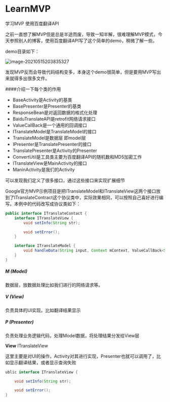# LearnMVP
学习MVP
使用百度翻译API

之前一直想了解MVP但是总是半途而废，导致一知半解，很难理解MVP模式，今天参照别人的博客，使用百度翻译API写了这个简单的demo，稍微了解一些。



demo目录如下：

![image-20210515203835327](C:\Users\ktcuser\AppData\Roaming\Typora\typora-user-images\image-20210515203835327.png)

发现MVP反而会导致代码结构变多，本身这个demo很简单，但是要用MVP写出来就得多出很多文件。

####介绍一下每个类的作用

- BaseActivity是Activity的基类
- BasePresenter是Presenter的基类
- ResponseBean是对返回数据的格式化处理
- BaiduTranslateAPI是retrofit网络请求接口
- ValueCallBack是一个通用的回调接口
- ITranslateModel是TranslateModel的接口
- TranslateModel是数据层 即model层
- IPresenter是TranslatePresenter的接口
- TranslatePresenter是Activity的Presenter
- ConvertUtil是工具类主要为百度翻译API的随机数和MD5加密工作
- ITranslateView是MainActivity的接口
- ManinActivity是我们的Activity

可以发现我们定义了很多接口，通过这些接口来实现扩展细节

Google官方MVP示例项目是把ITranslateModel和ITranslateView这两个接口放到了ITranslateContract这个协议类中，实际效果相同，可以按照自己喜好进行编写。本例中的代码改写成协议类如下：

```java
public interface ITranslateContact {
    interface ITranslateView {
        void setInfo(String str);

        void setError();
    }

    interface ITranslateModel {
        void handleData(String input, Context mContext, ValueCallBack<String> callBack);
    }
}

```



##### M (Model)

数据层，放数据处理比如我们进行的网络请求等。



##### V (View)

负责具体的UI实现。比如翻译结果显示



##### P (Presenter)

负责处理业务逻辑代码，处理Model数据，将处理结果分发给View层



**View**  ITranslateView

这里主要是对UI的操作，Activity对其进行实现，Presenter也就可以调用了，比如显示翻译结果，或者显示查询失败

```java
ublic interface ITranslateView {

    void setInfo(String str);

    void setError();
}

```

